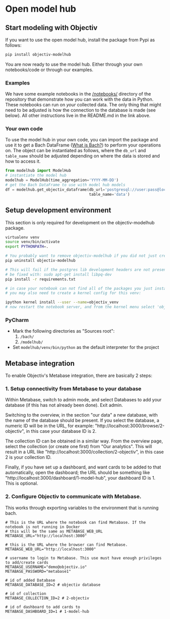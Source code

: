 # Open model hub

## Start modeling with Objectiv
If you want to use the open model hub, install the package from Pypi as follows:
```bash
pip install objectiv-modelhub
```
You are now ready to use the model hub. Either through your own notebooks/code or through our examples.

### Examples
We have some example notebooks in the 
[/notebooks/](https://github.com/objectiv/objectiv-analytics/tree/main/notebooks) directory of
the repository that demonstrate how you can work with the data in Python. These notebooks can run on _your_
collected data. The only thing that might need to be adjusted is how the connection to the database is 
made (see below). All other instructions live in the README.md in the link above.

### Your own code
To use the model hub in your own code, you can import the package and use it to get a Bach DataFrame 
([What is Bach?](https://www.objectiv.io/docs/modeling/bach_whatisbach)) to 
perform your operations on. The object can be instantiated as follows, where the `db_url` and `table_name`
should be adjusted depending on where the data is stored and how to access it.
```python
from modelhub import ModelHub
# instantiate the model hub
modelhub = ModelHub(time_aggregation='YYYY-MM-DD')
# get the Bach DataFrame to use with model hub models
df = modelhub.get_objectiv_dataframe(db_url='postgresql://user:pass@localhost:5432/database',
                                     table_name='data')
```

## Setup development environment
This section is only required for development on the objectiv-modelhub package.

```bash
virtualenv venv
source venv/bin/activate
export PYTHONPATH=.

# You probably want to remove objectiv-modelhub if you did not just create a fresh venv
pip uninstall objectiv-modelhub

# This will fail if the postgres lib development headers are not present if so, then on Ubuntu that can
# be fixed with: sudo apt-get install libpq-dev
pip install -r requirements.txt

# in case your notebook can not find all of the packages you just installed
# you may also need to create a kernel config for this venv:

ipython kernel install --user --name=objectiv_venv
# now restart the notebook server, and from the kernel menu select 'objectiv_venv'
```

### PyCharm
* Mark the following directories as "Sources root":
   1. `/bach/`
   2. `/modelhub/`
* Set `modelhub/venv/bin/python` as the default interpreter for the project


## Metabase integration

To enable Objectiv's Metabase integration, there are basically 2 steps:

### 1. Setup connectivity from Metabase to your database
   
Within Metabase, switch to admin mode, and select Databases to add your database (if this has not already been
done). Exit admin. 

Switching to the overview, in the section "our data" a new database, with the name of the database should be
present. If you select the database, a numeric ID will be in the URL, for example: 
"http://localhost:3000/browse/2-objectiv", in this case your database ID is 2.

The collection ID can be obtained in a similar way. From the overview page, select the collection (or create
one first) from "Our analytics". This will result in a URL like "http://localhost:3000/collection/2-objectiv",
in this case 2 is your collection ID.

Finally, if you have set up a dashboard, and want cards to be added to that automatically, open the dashboard;
the URL should be something like "http://localhost:3000/dashboard/1-model-hub", your dashboard ID is 1. This
is optional.

### 2. Configure Objectiv to communicate with Metabase. 

This works through exporting variables to the environment that is running bach. 
```
# This is the URL where the notebook can find Metabase. If the notebook is not running in Docker
# this will be the same as METABASE_WEB_URL
METABASE_URL="http://localhost:3000"

# this is the URL where the browser can find Metabase.
METABASE_WEB_URL="http://localhost:3000"

# username to login to Metabase. This use must have enough privileges to add/create cards
METABASE_USERNAME="demo@objectiv.io"
METABASE_PASSWORD="metabase1"

# id of added Database
METABASE_DATABASE_ID=2 # objectiv database

# id of collection
METABASE_COLLECTION_ID=2 # 2-objectiv

# id of dashboard to add cards to
METABASE_DASHBOARD_ID=1 # 1-model-hub
```
